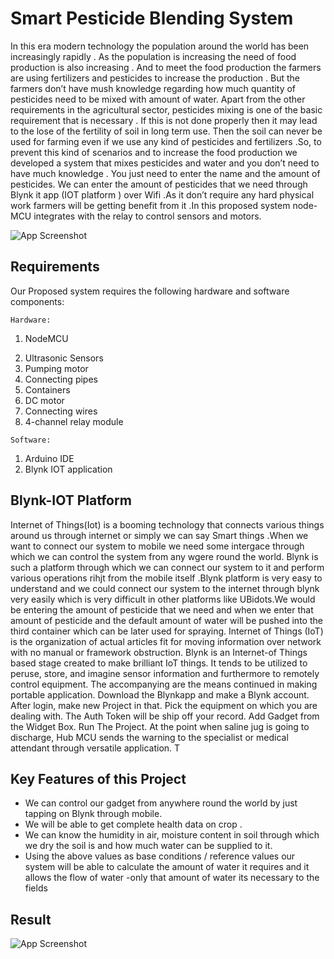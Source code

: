
# Smart Pesticide Blending System


In this era modern technology the population around the world has been increasingly rapidly . As the population is increasing the need of food production is also increasing . And to meet the food production the farmers are using
fertilizers and pesticides to increase the production . But the farmers don’t have
mush knowledge regarding how much quantity of pesticides need to be mixed
with amount of water. Apart from the other requirements in the agricultural
sector, pesticides mixing is one of the basic requirement that is necessary . If
this is not done properly then it may lead to the lose of the fertility of soil in long
term use. Then the soil can never be used for farming even if we use any kind
of pesticides and fertilizers .So, to prevent this kind of scenarios and to increase
the food production we developed a system that mixes pesticides and water
and you don’t need to have much knowledge . You just need to enter the name
and the amount of pesticides. We can enter the amount of pesticides that we
need through Blynk it app (IOT platform ) over Wifi .As it don’t require any hard
physical work farmers will be getting benefit from it .In this proposed system
node-MCU integrates with the relay to control sensors and motors.

![App Screenshot](https://hackster.imgix.net/uploads/attachments/1298816/image_jwliyugYZA.png?auto=compress%2Cformat&w=1280&h=960&fit=max)


## Requirements

Our Proposed system requires the following hardware and software
components:

```Hardware:```
1. NodeMCU
2) Ultrasonic Sensors
3) Pumping motor
4) Connecting pipes
5) Containers
6) DC motor
7) Connecting wires
8) 4-channel relay module



```Software:```

1) Arduino IDE
2) Blynk IOT application
## Blynk-IOT Platform

Internet of Things(Iot) is a booming technology that connects various
things around us through internet or simply we can say Smart things .When we
want to connect our system to mobile we need some intergace through which
we can control the system from any wgere round the world. Blynk is such a
platform through which we can connect our system to it and perform various
operations rihjt from the mobile itself .Blynk platform is very easy to understand
and we could connect our system to the internet through blynk very easily which
is very difficult in other platforms like UBidots.We would be entering the amount
of pesticide that we need and when we enter that amount of pesticide and the
default amount of water will be pushed into the third container which can be
later used for spraying. Internet of Things (IoT) is the organization of actual
articles fit for moving information over network with no manual or framework
obstruction. Blynk is an Internet-of Things based stage created to make brilliant
IoT things. It tends to be utilized to peruse, store, and imagine sensor
information and furthermore to remotely control equipment. The accompanying
are the means continued in making portable application. Download the
Blynkapp and make a Blynk account. After login, make new Project in that. Pick
the equipment on which you are dealing with. The Auth Token will be ship off
your record. Add Gadget from the Widget Box. Run The Project. At the point
when saline jug is going to discharge, Hub MCU sends the warning to the
specialist or medical attendant through versatile application. T
## Key Features of this Project

- We can control our gadget from anywhere round the world by just tapping on Blynk through mobile.
- We will be able to get complete health data on crop .
- We can know the humidity in air, moisture content in soil through which we dry the soil is and how much water can be supplied to it.
- Using the above values as base conditions / reference values our system will be able to calculate the amount of water it requires and it allows the flow of water -only that amount of water its necessary to the fields
## Result

![App Screenshot](https://hackster.imgix.net/uploads/attachments/1298812/img_20210512_135134_czbJteJb1f.jpg?auto=compress%2Cformat&w=1280&h=960&fit=max)